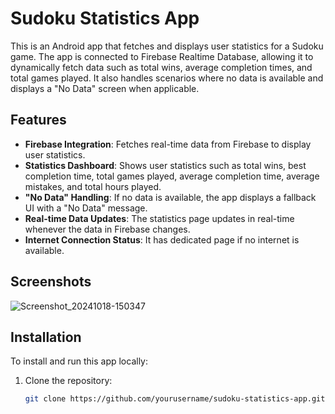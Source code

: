 # Sudoku Statistics App

This is an Android app that fetches and displays user statistics for a Sudoku game. The app is connected to Firebase Realtime Database, allowing it to dynamically fetch data such as total wins, average completion times, and total games played. It also handles scenarios where no data is available and displays a "No Data" screen when applicable.

## Features

- **Firebase Integration**: Fetches real-time data from Firebase to display user statistics.
- **Statistics Dashboard**: Shows user statistics such as total wins, best completion time, total games played, average completion time, average mistakes, and total hours played.
- **"No Data" Handling**: If no data is available, the app displays a fallback UI with a "No Data" message.
- **Real-time Data Updates**: The statistics page updates in real-time whenever the data in Firebase changes.
- **Internet Connection Status**: It has dedicated page if no internet is available.

## Screenshots

![Screenshot_20241018-150347](https://github.com/user-attachments/assets/e2c51008-00b9-4417-a019-40cff48d6038)


## Installation

To install and run this app locally:

1. Clone the repository:
   ```bash
   git clone https://github.com/yourusername/sudoku-statistics-app.git
